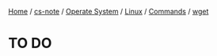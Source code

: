 [Home](https://mengxianbin.github.io) /
[cs-note](https://mengxianbin.github.io/cs-note/content) /
[Operate System](https://mengxianbin.github.io/cs-note/content/Operate%20System) /
[Linux](https://mengxianbin.github.io/cs-note/content/Operate%20System/Linux) /
[Commands](https://mengxianbin.github.io/cs-note/content/Operate%20System/Linux/Commands) /
[wget](https://mengxianbin.github.io/cs-note/content/Operate%20System/Linux/Commands/wget)

# TO DO
